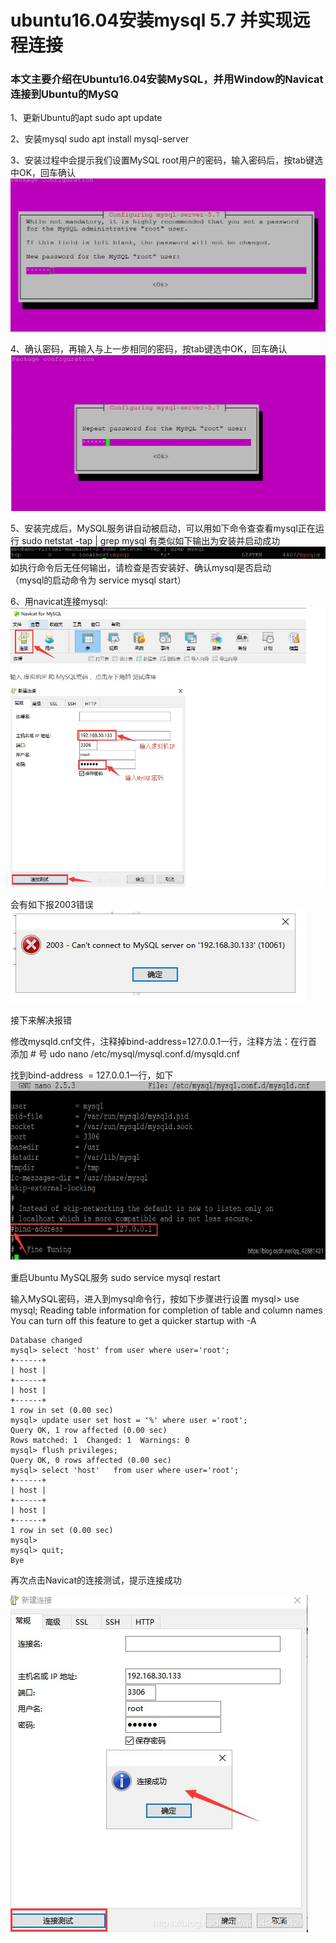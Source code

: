 # ubuntu16.04安装mysql 5.7 并实现远程连接
### 本文主要介绍在Ubuntu16.04安装MySQL，并用Window的Navicat连接到Ubuntu的MySQ



1、更新Ubuntu的apt
    sudo apt update
    
2、安装mysql
    sudo apt install mysql-server
    
3、安装过程中会提示我们设置MySQL root用户的密码，输入密码后，按tab键选中OK，回车确认
![](/assets/MYSQL.jpg)

4、确认密码，再输入与上一步相同的密码，按tab键选中OK，回车确认
![](/assets/再测确认.jpg)

5、安装完成后，MySQL服务讲自动被启动，可以用如下命令查查看mysql正在运行
    sudo netstat -tap | grep mysql
有类似如下输出为安装并启动成功 
![](/assets/musql运行.jpg)
 如执行命令后无任何输出，请检查是否安装好、确认mysql是否启动                           
     （mysql的启动命令为 service mysql start）
     
 6、用navicat连接mysql:
 ![](/assets/那白天.jpg)
 
 会有如下报2003错误
 ![](/assets/2003.jpg)
 
 接下来解决报错

修改mysqld.cnf文件，注释掉bind-address=127.0.0.1一行，注释方法：在行首添加 # 号
    udo nano /etc/mysql/mysql.conf.d/mysqld.cnf
    
找到bind-address  = 127.0.0.1一行，如下 
![](/assets/address.jpg)

重启Ubuntu MySQL服务
    sudo service mysql restart
    
输入MySQL密码，进入到mysql命令行，按如下步骤进行设置
    mysql> use mysql;
    Reading table information for completion of table and column names
    You can turn off this feature to get a quicker startup with -A
     
    Database changed
    mysql> select 'host' from user where user='root';
    +------+
    | host |
    +------+
    | host |
    +------+
    1 row in set (0.00 sec)
    mysql> update user set host = '%' where user ='root';
    Query OK, 1 row affected (0.00 sec)
    Rows matched: 1  Changed: 1  Warnings: 0
    mysql> flush privileges;
    Query OK, 0 rows affected (0.00 sec)
    mysql> select 'host'   from user where user='root';
    +------+
    | host |
    +------+
    | host |
    +------+
    1 row in set (0.00 sec)
    mysql>
    mysql> quit;
    Bye


再次点击Navicat的连接测试，提示连接成功

![](/assets/连接数据库成功.jpg)

